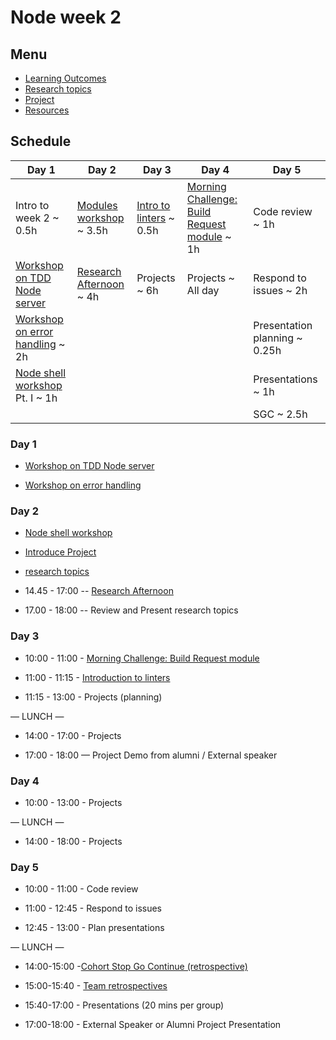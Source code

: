 # Node week 2

## Menu

- [Learning Outcomes](./learning-outcomes.md)
- [Research topics](./research-afternoon.md)
- [Project](./project.md)
- [Resources](./resources.md)

## Schedule

Day 1|Day 2|Day 3|Day 4| Day 5 
---|---|---|---|---
Intro to week 2 ~ 0.5h | [Modules workshop](https://github.com/m4v15/going-on-a-bear-hunt) ~ 3.5h | [Intro to linters](./linter.md) ~ 0.5h | [Morning Challenge: Build Request module](https://github.com/foundersandcoders/mc-request-module-workshop) ~ 1h | Code review ~ 1h |
[Workshop on TDD Node server](https://github.com/foundersandcoders/ws-tdd-node-server) | [Research Afternoon](./research-afternoon.md) ~ 4h | Projects ~ 6h | Projects ~ All day | Respond to issues ~ 2h |
[Workshop on error handling](https://github.com/foundersandcoders/error-handling-workshop) ~ 2h | || | Presentation planning ~ 0.25h|
|[Node shell workshop](https://github.com/foundersandcoders/Node-Shell-Workshop/) Pt. I ~ 1h| | | | Presentations ~ 1h|
| || | | SGC ~ 2.5h|

### Day 1

- [Workshop on TDD Node server](https://github.com/foundersandcoders/ws-tdd-node-server)

- [Workshop on error handling](https://github.com/foundersandcoders/error-handling-workshop)

### Day 2

- [Node shell workshop](https://github.com/foundersandcoders/Node-Shell-Workshop/)

- [Introduce Project](./project.md)

- [research topics](./research-afternoon.md)

- 14.45 - 17:00
  -- [Research Afternoon](./research-afternoon.md)

- 17.00 - 18:00
  -- Review and Present research topics

### Day 3

- 10:00 - 11:00 - [Morning Challenge: Build Request module](https://github.com/foundersandcoders/mc-request-module-workshop)

- 11:00 - 11:15 - [Introduction to linters](./linter.md)

- 11:15 - 13:00 - Projects (planning)

— LUNCH —

- 14:00 - 17:00 - Projects

- 17:00 - 18:00 — Project Demo from alumni / External speaker

### Day 4

- 10:00 - 13:00 - Projects

— LUNCH —

- 14:00 - 18:00 - Projects

### Day 5

- 10:00 - 11:00 - Code review

- 11:00 - 12:45 - Respond to issues

- 12:45 - 13:00 - Plan presentations

— LUNCH —

- 14:00-15:00 -[Cohort Stop Go Continue (retrospective)](./retrospectives.md#cohort-retrospective)

- 15:00-15:40 - [Team retrospectives](./retrospectives.md#team-retrospective)

- 15:40-17:00 - Presentations (20 mins per group)

- 17:00-18:00 - External Speaker or Alumni Project Presentation
